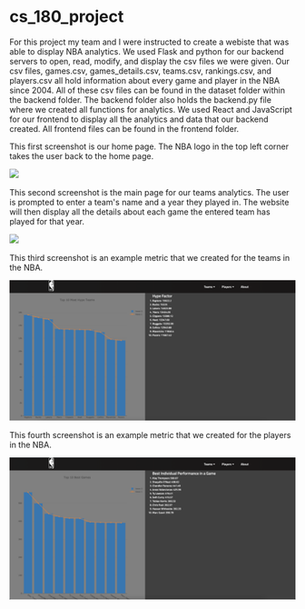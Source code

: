 # cs_180_project

For this project my team and I were instructed to create a webiste that was able to display NBA analytics. We used Flask and python for our backend servers to open, read, modify, and display the csv files we were given. Our csv files, games.csv, games_details.csv, teams.csv, rankings.csv, and players.csv all hold information about every game and player in the NBA since 2004. All of these csv files can be found in the dataset folder within the backend folder. The backend folder also holds the backend.py file where we created all functions for analytics. We used React and JavaScript for our frontend to display all the analytics and data that our backend created. All frontend files can be found in the frontend folder. 

This first screenshot is our home page. The NBA logo in the top left corner takes the user back to the home page.

![](images/home_screen.png)

This second screenshot is the main page for our teams analytics. The user is prompted to enter a team's name and a year they played in. The website will then display all the details about each game the entered team has played for that year.

![](images/team_home_page.png)

This third screenshot is an example metric that we created for the teams in the NBA.

![](images/team_hype.png)

This fourth screenshot is an example metric that we created for the players in the NBA.

![](images/player_performance.png)